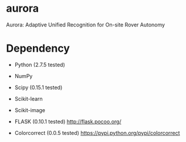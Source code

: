 # aurora
Aurora: Adaptive Unified Recognition for On-site Rover Autonomy



# Dependency

- Python (2.7.5 tested)

- NumPy

- Scipy (0.15.1 tested)

- Scikit-learn

- Scikit-image

- FLASK (0.10.1 tested)
http://flask.pocoo.org/

- Colorcorrect (0.0.5 tested)
https://pypi.python.org/pypi/colorcorrect
